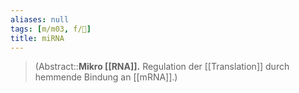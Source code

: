 ```yaml
---
aliases: null
tags: [m/m03, f/🧪]
title: miRNA
---
```

> (Abstract::**Mikro [[RNA]].** Regulation der [[Translation]] durch hemmende Bindung an [[mRNA]].)